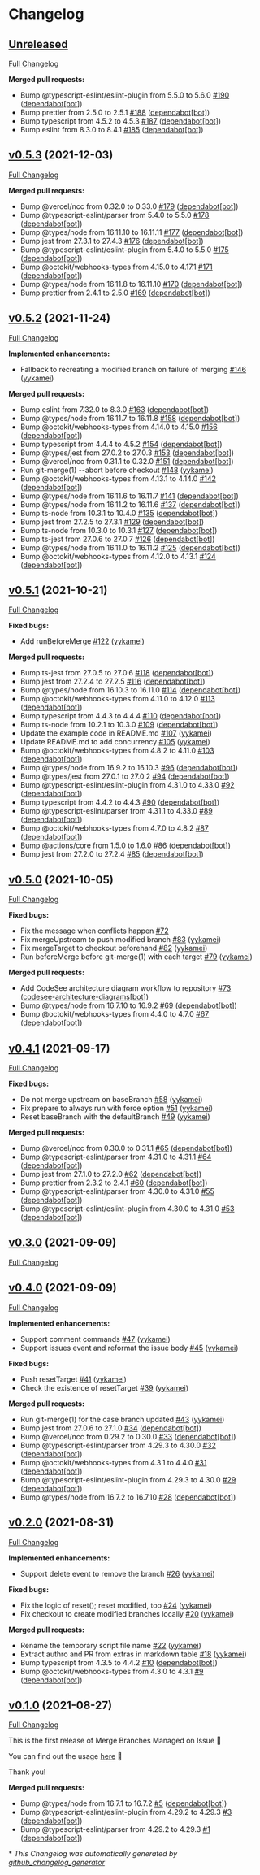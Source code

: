 # Changelog

## [Unreleased](https://github.com/yykamei/merge-branches-managed-on-issue/tree/HEAD)

[Full Changelog](https://github.com/yykamei/merge-branches-managed-on-issue/compare/v0.5.3...HEAD)

**Merged pull requests:**

- Bump @typescript-eslint/eslint-plugin from 5.5.0 to 5.6.0 [\#190](https://github.com/yykamei/merge-branches-managed-on-issue/pull/190) ([dependabot[bot]](https://github.com/apps/dependabot))
- Bump prettier from 2.5.0 to 2.5.1 [\#188](https://github.com/yykamei/merge-branches-managed-on-issue/pull/188) ([dependabot[bot]](https://github.com/apps/dependabot))
- Bump typescript from 4.5.2 to 4.5.3 [\#187](https://github.com/yykamei/merge-branches-managed-on-issue/pull/187) ([dependabot[bot]](https://github.com/apps/dependabot))
- Bump eslint from 8.3.0 to 8.4.1 [\#185](https://github.com/yykamei/merge-branches-managed-on-issue/pull/185) ([dependabot[bot]](https://github.com/apps/dependabot))

## [v0.5.3](https://github.com/yykamei/merge-branches-managed-on-issue/tree/v0.5.3) (2021-12-03)

[Full Changelog](https://github.com/yykamei/merge-branches-managed-on-issue/compare/v0.5.2...v0.5.3)

**Merged pull requests:**

- Bump @vercel/ncc from 0.32.0 to 0.33.0 [\#179](https://github.com/yykamei/merge-branches-managed-on-issue/pull/179) ([dependabot[bot]](https://github.com/apps/dependabot))
- Bump @typescript-eslint/parser from 5.4.0 to 5.5.0 [\#178](https://github.com/yykamei/merge-branches-managed-on-issue/pull/178) ([dependabot[bot]](https://github.com/apps/dependabot))
- Bump @types/node from 16.11.10 to 16.11.11 [\#177](https://github.com/yykamei/merge-branches-managed-on-issue/pull/177) ([dependabot[bot]](https://github.com/apps/dependabot))
- Bump jest from 27.3.1 to 27.4.3 [\#176](https://github.com/yykamei/merge-branches-managed-on-issue/pull/176) ([dependabot[bot]](https://github.com/apps/dependabot))
- Bump @typescript-eslint/eslint-plugin from 5.4.0 to 5.5.0 [\#175](https://github.com/yykamei/merge-branches-managed-on-issue/pull/175) ([dependabot[bot]](https://github.com/apps/dependabot))
- Bump @octokit/webhooks-types from 4.15.0 to 4.17.1 [\#171](https://github.com/yykamei/merge-branches-managed-on-issue/pull/171) ([dependabot[bot]](https://github.com/apps/dependabot))
- Bump @types/node from 16.11.8 to 16.11.10 [\#170](https://github.com/yykamei/merge-branches-managed-on-issue/pull/170) ([dependabot[bot]](https://github.com/apps/dependabot))
- Bump prettier from 2.4.1 to 2.5.0 [\#169](https://github.com/yykamei/merge-branches-managed-on-issue/pull/169) ([dependabot[bot]](https://github.com/apps/dependabot))

## [v0.5.2](https://github.com/yykamei/merge-branches-managed-on-issue/tree/v0.5.2) (2021-11-24)

[Full Changelog](https://github.com/yykamei/merge-branches-managed-on-issue/compare/v0.5.1...v0.5.2)

**Implemented enhancements:**

- Fallback to recreating a modified branch on failure of merging [\#146](https://github.com/yykamei/merge-branches-managed-on-issue/pull/146) ([yykamei](https://github.com/yykamei))

**Merged pull requests:**

- Bump eslint from 7.32.0 to 8.3.0 [\#163](https://github.com/yykamei/merge-branches-managed-on-issue/pull/163) ([dependabot[bot]](https://github.com/apps/dependabot))
- Bump @types/node from 16.11.7 to 16.11.8 [\#158](https://github.com/yykamei/merge-branches-managed-on-issue/pull/158) ([dependabot[bot]](https://github.com/apps/dependabot))
- Bump @octokit/webhooks-types from 4.14.0 to 4.15.0 [\#156](https://github.com/yykamei/merge-branches-managed-on-issue/pull/156) ([dependabot[bot]](https://github.com/apps/dependabot))
- Bump typescript from 4.4.4 to 4.5.2 [\#154](https://github.com/yykamei/merge-branches-managed-on-issue/pull/154) ([dependabot[bot]](https://github.com/apps/dependabot))
- Bump @types/jest from 27.0.2 to 27.0.3 [\#153](https://github.com/yykamei/merge-branches-managed-on-issue/pull/153) ([dependabot[bot]](https://github.com/apps/dependabot))
- Bump @vercel/ncc from 0.31.1 to 0.32.0 [\#151](https://github.com/yykamei/merge-branches-managed-on-issue/pull/151) ([dependabot[bot]](https://github.com/apps/dependabot))
- Run git-merge\(1\) --abort before checkout [\#148](https://github.com/yykamei/merge-branches-managed-on-issue/pull/148) ([yykamei](https://github.com/yykamei))
- Bump @octokit/webhooks-types from 4.13.1 to 4.14.0 [\#142](https://github.com/yykamei/merge-branches-managed-on-issue/pull/142) ([dependabot[bot]](https://github.com/apps/dependabot))
- Bump @types/node from 16.11.6 to 16.11.7 [\#141](https://github.com/yykamei/merge-branches-managed-on-issue/pull/141) ([dependabot[bot]](https://github.com/apps/dependabot))
- Bump @types/node from 16.11.2 to 16.11.6 [\#137](https://github.com/yykamei/merge-branches-managed-on-issue/pull/137) ([dependabot[bot]](https://github.com/apps/dependabot))
- Bump ts-node from 10.3.1 to 10.4.0 [\#135](https://github.com/yykamei/merge-branches-managed-on-issue/pull/135) ([dependabot[bot]](https://github.com/apps/dependabot))
- Bump jest from 27.2.5 to 27.3.1 [\#129](https://github.com/yykamei/merge-branches-managed-on-issue/pull/129) ([dependabot[bot]](https://github.com/apps/dependabot))
- Bump ts-node from 10.3.0 to 10.3.1 [\#127](https://github.com/yykamei/merge-branches-managed-on-issue/pull/127) ([dependabot[bot]](https://github.com/apps/dependabot))
- Bump ts-jest from 27.0.6 to 27.0.7 [\#126](https://github.com/yykamei/merge-branches-managed-on-issue/pull/126) ([dependabot[bot]](https://github.com/apps/dependabot))
- Bump @types/node from 16.11.0 to 16.11.2 [\#125](https://github.com/yykamei/merge-branches-managed-on-issue/pull/125) ([dependabot[bot]](https://github.com/apps/dependabot))
- Bump @octokit/webhooks-types from 4.12.0 to 4.13.1 [\#124](https://github.com/yykamei/merge-branches-managed-on-issue/pull/124) ([dependabot[bot]](https://github.com/apps/dependabot))

## [v0.5.1](https://github.com/yykamei/merge-branches-managed-on-issue/tree/v0.5.1) (2021-10-21)

[Full Changelog](https://github.com/yykamei/merge-branches-managed-on-issue/compare/v0.5.0...v0.5.1)

**Fixed bugs:**

- Add runBeforeMerge [\#122](https://github.com/yykamei/merge-branches-managed-on-issue/pull/122) ([yykamei](https://github.com/yykamei))

**Merged pull requests:**

- Bump ts-jest from 27.0.5 to 27.0.6 [\#118](https://github.com/yykamei/merge-branches-managed-on-issue/pull/118) ([dependabot[bot]](https://github.com/apps/dependabot))
- Bump jest from 27.2.4 to 27.2.5 [\#116](https://github.com/yykamei/merge-branches-managed-on-issue/pull/116) ([dependabot[bot]](https://github.com/apps/dependabot))
- Bump @types/node from 16.10.3 to 16.11.0 [\#114](https://github.com/yykamei/merge-branches-managed-on-issue/pull/114) ([dependabot[bot]](https://github.com/apps/dependabot))
- Bump @octokit/webhooks-types from 4.11.0 to 4.12.0 [\#113](https://github.com/yykamei/merge-branches-managed-on-issue/pull/113) ([dependabot[bot]](https://github.com/apps/dependabot))
- Bump typescript from 4.4.3 to 4.4.4 [\#110](https://github.com/yykamei/merge-branches-managed-on-issue/pull/110) ([dependabot[bot]](https://github.com/apps/dependabot))
- Bump ts-node from 10.2.1 to 10.3.0 [\#109](https://github.com/yykamei/merge-branches-managed-on-issue/pull/109) ([dependabot[bot]](https://github.com/apps/dependabot))
- Update the example code in README.md [\#107](https://github.com/yykamei/merge-branches-managed-on-issue/pull/107) ([yykamei](https://github.com/yykamei))
- Update README.md to add concurrency [\#105](https://github.com/yykamei/merge-branches-managed-on-issue/pull/105) ([yykamei](https://github.com/yykamei))
- Bump @octokit/webhooks-types from 4.8.2 to 4.11.0 [\#103](https://github.com/yykamei/merge-branches-managed-on-issue/pull/103) ([dependabot[bot]](https://github.com/apps/dependabot))
- Bump @types/node from 16.9.2 to 16.10.3 [\#96](https://github.com/yykamei/merge-branches-managed-on-issue/pull/96) ([dependabot[bot]](https://github.com/apps/dependabot))
- Bump @types/jest from 27.0.1 to 27.0.2 [\#94](https://github.com/yykamei/merge-branches-managed-on-issue/pull/94) ([dependabot[bot]](https://github.com/apps/dependabot))
- Bump @typescript-eslint/eslint-plugin from 4.31.0 to 4.33.0 [\#92](https://github.com/yykamei/merge-branches-managed-on-issue/pull/92) ([dependabot[bot]](https://github.com/apps/dependabot))
- Bump typescript from 4.4.2 to 4.4.3 [\#90](https://github.com/yykamei/merge-branches-managed-on-issue/pull/90) ([dependabot[bot]](https://github.com/apps/dependabot))
- Bump @typescript-eslint/parser from 4.31.1 to 4.33.0 [\#89](https://github.com/yykamei/merge-branches-managed-on-issue/pull/89) ([dependabot[bot]](https://github.com/apps/dependabot))
- Bump @octokit/webhooks-types from 4.7.0 to 4.8.2 [\#87](https://github.com/yykamei/merge-branches-managed-on-issue/pull/87) ([dependabot[bot]](https://github.com/apps/dependabot))
- Bump @actions/core from 1.5.0 to 1.6.0 [\#86](https://github.com/yykamei/merge-branches-managed-on-issue/pull/86) ([dependabot[bot]](https://github.com/apps/dependabot))
- Bump jest from 27.2.0 to 27.2.4 [\#85](https://github.com/yykamei/merge-branches-managed-on-issue/pull/85) ([dependabot[bot]](https://github.com/apps/dependabot))

## [v0.5.0](https://github.com/yykamei/merge-branches-managed-on-issue/tree/v0.5.0) (2021-10-05)

[Full Changelog](https://github.com/yykamei/merge-branches-managed-on-issue/compare/v0.4.1...v0.5.0)

**Fixed bugs:**

- Fix the message when conflicts happen [\#72](https://github.com/yykamei/merge-branches-managed-on-issue/issues/72)
- Fix mergeUpstream to push modified branch [\#83](https://github.com/yykamei/merge-branches-managed-on-issue/pull/83) ([yykamei](https://github.com/yykamei))
- Fix mergeTarget to checkout beforehand [\#82](https://github.com/yykamei/merge-branches-managed-on-issue/pull/82) ([yykamei](https://github.com/yykamei))
- Run beforeMerge before git-merge\(1\) with each target [\#79](https://github.com/yykamei/merge-branches-managed-on-issue/pull/79) ([yykamei](https://github.com/yykamei))

**Merged pull requests:**

- Add CodeSee architecture diagram workflow to repository [\#73](https://github.com/yykamei/merge-branches-managed-on-issue/pull/73) ([codesee-architecture-diagrams[bot]](https://github.com/apps/codesee-architecture-diagrams))
- Bump @types/node from 16.7.10 to 16.9.2 [\#69](https://github.com/yykamei/merge-branches-managed-on-issue/pull/69) ([dependabot[bot]](https://github.com/apps/dependabot))
- Bump @octokit/webhooks-types from 4.4.0 to 4.7.0 [\#67](https://github.com/yykamei/merge-branches-managed-on-issue/pull/67) ([dependabot[bot]](https://github.com/apps/dependabot))

## [v0.4.1](https://github.com/yykamei/merge-branches-managed-on-issue/tree/v0.4.1) (2021-09-17)

[Full Changelog](https://github.com/yykamei/merge-branches-managed-on-issue/compare/v0.3.0...v0.4.1)

**Fixed bugs:**

- Do not merge upstream on baseBranch [\#58](https://github.com/yykamei/merge-branches-managed-on-issue/pull/58) ([yykamei](https://github.com/yykamei))
- Fix prepare to always run with force option [\#51](https://github.com/yykamei/merge-branches-managed-on-issue/pull/51) ([yykamei](https://github.com/yykamei))
- Reset baseBranch with the defaultBranch [\#49](https://github.com/yykamei/merge-branches-managed-on-issue/pull/49) ([yykamei](https://github.com/yykamei))

**Merged pull requests:**

- Bump @vercel/ncc from 0.30.0 to 0.31.1 [\#65](https://github.com/yykamei/merge-branches-managed-on-issue/pull/65) ([dependabot[bot]](https://github.com/apps/dependabot))
- Bump @typescript-eslint/parser from 4.31.0 to 4.31.1 [\#64](https://github.com/yykamei/merge-branches-managed-on-issue/pull/64) ([dependabot[bot]](https://github.com/apps/dependabot))
- Bump jest from 27.1.0 to 27.2.0 [\#62](https://github.com/yykamei/merge-branches-managed-on-issue/pull/62) ([dependabot[bot]](https://github.com/apps/dependabot))
- Bump prettier from 2.3.2 to 2.4.1 [\#60](https://github.com/yykamei/merge-branches-managed-on-issue/pull/60) ([dependabot[bot]](https://github.com/apps/dependabot))
- Bump @typescript-eslint/parser from 4.30.0 to 4.31.0 [\#55](https://github.com/yykamei/merge-branches-managed-on-issue/pull/55) ([dependabot[bot]](https://github.com/apps/dependabot))
- Bump @typescript-eslint/eslint-plugin from 4.30.0 to 4.31.0 [\#53](https://github.com/yykamei/merge-branches-managed-on-issue/pull/53) ([dependabot[bot]](https://github.com/apps/dependabot))

## [v0.3.0](https://github.com/yykamei/merge-branches-managed-on-issue/tree/v0.3.0) (2021-09-09)

[Full Changelog](https://github.com/yykamei/merge-branches-managed-on-issue/compare/v0.4.0...v0.3.0)

## [v0.4.0](https://github.com/yykamei/merge-branches-managed-on-issue/tree/v0.4.0) (2021-09-09)

[Full Changelog](https://github.com/yykamei/merge-branches-managed-on-issue/compare/v0.2.0...v0.4.0)

**Implemented enhancements:**

- Support comment commands [\#47](https://github.com/yykamei/merge-branches-managed-on-issue/pull/47) ([yykamei](https://github.com/yykamei))
- Support issues event and reformat the issue body [\#45](https://github.com/yykamei/merge-branches-managed-on-issue/pull/45) ([yykamei](https://github.com/yykamei))

**Fixed bugs:**

- Push resetTarget [\#41](https://github.com/yykamei/merge-branches-managed-on-issue/pull/41) ([yykamei](https://github.com/yykamei))
- Check the existence of resetTarget [\#39](https://github.com/yykamei/merge-branches-managed-on-issue/pull/39) ([yykamei](https://github.com/yykamei))

**Merged pull requests:**

- Run git-merge\(1\) for the case branch updated [\#43](https://github.com/yykamei/merge-branches-managed-on-issue/pull/43) ([yykamei](https://github.com/yykamei))
- Bump jest from 27.0.6 to 27.1.0 [\#34](https://github.com/yykamei/merge-branches-managed-on-issue/pull/34) ([dependabot[bot]](https://github.com/apps/dependabot))
- Bump @vercel/ncc from 0.29.2 to 0.30.0 [\#33](https://github.com/yykamei/merge-branches-managed-on-issue/pull/33) ([dependabot[bot]](https://github.com/apps/dependabot))
- Bump @typescript-eslint/parser from 4.29.3 to 4.30.0 [\#32](https://github.com/yykamei/merge-branches-managed-on-issue/pull/32) ([dependabot[bot]](https://github.com/apps/dependabot))
- Bump @octokit/webhooks-types from 4.3.1 to 4.4.0 [\#31](https://github.com/yykamei/merge-branches-managed-on-issue/pull/31) ([dependabot[bot]](https://github.com/apps/dependabot))
- Bump @typescript-eslint/eslint-plugin from 4.29.3 to 4.30.0 [\#29](https://github.com/yykamei/merge-branches-managed-on-issue/pull/29) ([dependabot[bot]](https://github.com/apps/dependabot))
- Bump @types/node from 16.7.2 to 16.7.10 [\#28](https://github.com/yykamei/merge-branches-managed-on-issue/pull/28) ([dependabot[bot]](https://github.com/apps/dependabot))

## [v0.2.0](https://github.com/yykamei/merge-branches-managed-on-issue/tree/v0.2.0) (2021-08-31)

[Full Changelog](https://github.com/yykamei/merge-branches-managed-on-issue/compare/v0.1.0...v0.2.0)

**Implemented enhancements:**

- Support delete event to remove the branch [\#26](https://github.com/yykamei/merge-branches-managed-on-issue/pull/26) ([yykamei](https://github.com/yykamei))

**Fixed bugs:**

- Fix the logic of reset\(\); reset modified, too [\#24](https://github.com/yykamei/merge-branches-managed-on-issue/pull/24) ([yykamei](https://github.com/yykamei))
- Fix checkout to create modified branches locally [\#20](https://github.com/yykamei/merge-branches-managed-on-issue/pull/20) ([yykamei](https://github.com/yykamei))

**Merged pull requests:**

- Rename the temporary script file name [\#22](https://github.com/yykamei/merge-branches-managed-on-issue/pull/22) ([yykamei](https://github.com/yykamei))
- Extract authro and PR from extras in markdown table [\#18](https://github.com/yykamei/merge-branches-managed-on-issue/pull/18) ([yykamei](https://github.com/yykamei))
- Bump typescript from 4.3.5 to 4.4.2 [\#10](https://github.com/yykamei/merge-branches-managed-on-issue/pull/10) ([dependabot[bot]](https://github.com/apps/dependabot))
- Bump @octokit/webhooks-types from 4.3.0 to 4.3.1 [\#9](https://github.com/yykamei/merge-branches-managed-on-issue/pull/9) ([dependabot[bot]](https://github.com/apps/dependabot))

## [v0.1.0](https://github.com/yykamei/merge-branches-managed-on-issue/tree/v0.1.0) (2021-08-27)

[Full Changelog](https://github.com/yykamei/merge-branches-managed-on-issue/compare/d9aa589be56bd8ac0c84c4189f7b2eb1333ebdd5...v0.1.0)

This is the first release of Merge Branches Managed on Issue 🎉 

You can find out the usage [here](https://github.com/yykamei/merge-branches-managed-on-issue#readme) 📓 

Thank you!

**Merged pull requests:**

- Bump @types/node from 16.7.1 to 16.7.2 [\#5](https://github.com/yykamei/merge-branches-managed-on-issue/pull/5) ([dependabot[bot]](https://github.com/apps/dependabot))
- Bump @typescript-eslint/eslint-plugin from 4.29.2 to 4.29.3 [\#3](https://github.com/yykamei/merge-branches-managed-on-issue/pull/3) ([dependabot[bot]](https://github.com/apps/dependabot))
- Bump @typescript-eslint/parser from 4.29.2 to 4.29.3 [\#1](https://github.com/yykamei/merge-branches-managed-on-issue/pull/1) ([dependabot[bot]](https://github.com/apps/dependabot))



\* *This Changelog was automatically generated by [github_changelog_generator](https://github.com/github-changelog-generator/github-changelog-generator)*
